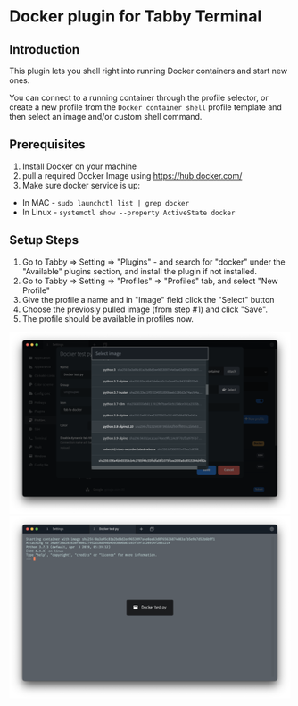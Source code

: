 # Docker plugin for Tabby Terminal

## Introduction
This plugin lets you shell right into running Docker containers and start new ones.

You can connect to a running container through the profile selector, or create a new profile from the `Docker container shell` profile template and then select an image and/or custom shell command.

## Prerequisites
1) Install Docker on your machine
2) pull a required Docker Image using https://hub.docker.com/
3) Make sure docker service is up:
  - In MAC - `sudo launchctl list | grep docker`
  - In Linux - `systemctl show --property ActiveState docker`

## Setup Steps
1) Go to Tabby => Setting => "Plugins" - and search for "docker" under the "Available" plugins section, and install the plugin if not installed.
2) Go to Tabby => Setting => "Profiles" => "Profiles" tab, and select "New Profile"
3) Give the profile a name and in "Image" field click the "Select" button
4) Choose the previosly pulled image (from step #1) and click "Save".
5) The profile should be available in profiles now.

![](screenshot1.png)
![](screenshot2.png)

